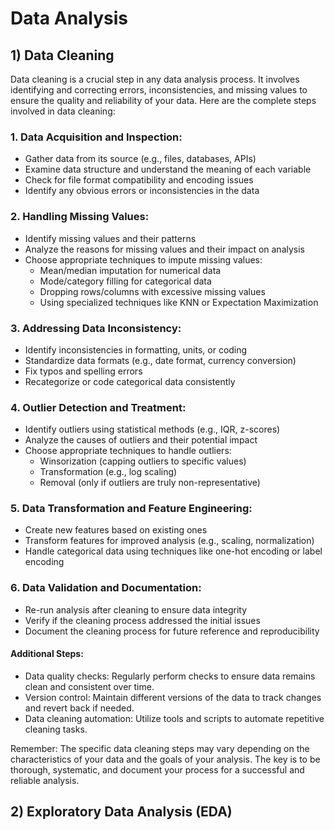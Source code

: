 # Data Analysis

## 1) Data Cleaning

Data cleaning is a crucial step in any data analysis process. It involves identifying and correcting errors, inconsistencies, and missing values to ensure the quality and reliability of your data. Here are the complete steps involved in data cleaning:

### 1. Data Acquisition and Inspection:

- Gather data from its source (e.g., files, databases, APIs)
- Examine data structure and understand the meaning of each variable
- Check for file format compatibility and encoding issues
- Identify any obvious errors or inconsistencies in the data

### 2. Handling Missing Values:

- Identify missing values and their patterns
- Analyze the reasons for missing values and their impact on analysis
- Choose appropriate techniques to impute missing values:
  - Mean/median imputation for numerical data
  - Mode/category filling for categorical data
  - Dropping rows/columns with excessive missing values
  - Using specialized techniques like KNN or Expectation Maximization

### 3. Addressing Data Inconsistency:

- Identify inconsistencies in formatting, units, or coding
- Standardize data formats (e.g., date format, currency conversion)
- Fix typos and spelling errors
- Recategorize or code categorical data consistently

### 4. Outlier Detection and Treatment:

- Identify outliers using statistical methods (e.g., IQR, z-scores)
- Analyze the causes of outliers and their potential impact
- Choose appropriate techniques to handle outliers:
  - Winsorization (capping outliers to specific values)
  - Transformation (e.g., log scaling)
  - Removal (only if outliers are truly non-representative)

### 5. Data Transformation and Feature Engineering:

- Create new features based on existing ones
- Transform features for improved analysis (e.g., scaling, normalization)
- Handle categorical data using techniques like one-hot encoding or label encoding

### 6. Data Validation and Documentation:

- Re-run analysis after cleaning to ensure data integrity
- Verify if the cleaning process addressed the initial issues
- Document the cleaning process for future reference and reproducibility

#### Additional Steps:

- Data quality checks: Regularly perform checks to ensure data remains clean and consistent over time.
- Version control: Maintain different versions of the data to track changes and revert back if needed.
- Data cleaning automation: Utilize tools and scripts to automate repetitive cleaning tasks.

Remember: The specific data cleaning steps may vary depending on the characteristics of your data and the goals of your analysis. The key is to be thorough, systematic, and document your process for a successful and reliable analysis.

## 2) Exploratory Data Analysis (EDA)
